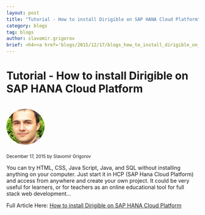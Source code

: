 ```yaml
---
layout: post
title: "Tutorial - How to install Dirigible on SAP HANA Cloud Platform"
category: blogs
tag: blogs
author: slavomir.grigorov
brief: <h4><a href='blogs/2015/12/17/blogs_how_to_install_dirigible_on_sap_hana_cloud_platform.html'>Tutorial - How to install Dirigible on SAP HANA Cloud Platform</a></h4> <sub class="post-info">December 17, 2015 by Slavomir Grigorov</sub><br>You can try HTML, CSS, Java Script, Java, and SQL without installing anything on your computer. Just start it in HCP (SAP Hana Cloud Platform) and access from anywhere and create your own project. It could be very useful for learners, or for teachers as an online educational tool for full stack web development...<br>
---
```


Tutorial - How to install Dirigible on SAP HANA Cloud Platform
===

<br>
<img class="img-responsive" src="/img/team/slavomir.grigorov.png" style="border-radius: 50%;">
<br>

<sub class="post-info">December 17, 2015 by Slavomir Grigorov</sub>

You can try HTML, CSS, Java Script, Java, and SQL without installing anything on your computer. Just start it in HCP (SAP Hana Cloud Platform) and access from anywhere and create your own project. It could be very useful for learners, or for teachers as an online educational tool for full stack web development...

Full Article Here: [How to install Dirigible on SAP HANA Cloud Platform](http://scn.sap.com/blogs/slavomir/2015/12/17/how-to-install-dirigible-on-sap-hana-cloud-platform)

